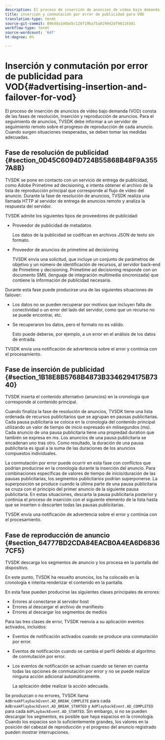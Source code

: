 ```yaml
---
description: El proceso de inserción de anuncios de vídeo bajo demanda (VOD) consta de las fases de resolución, inserción y reproducción de anuncios. Para el seguimiento de anuncios, TVSDK debe informar a un servidor de seguimiento remoto sobre el progreso de reproducción de cada anuncio. Cuando surgen situaciones inesperadas, se deben tomar las medidas adecuadas.
title: inserción y conmutación por error de publicidad para VOD
translation-type: tm+mt
source-git-commit: 89bdda1d4bd5c126f19ba75a819942df901183d1
workflow-type: tm+mt
source-wordcount: '647'
ht-degree: 0%

---
```



# Inserción y conmutación por error de publicidad para VOD{#advertising-insertion-and-failover-for-vod}

El proceso de inserción de anuncios de vídeo bajo demanda (VOD) consta de las fases de resolución, inserción y reproducción de anuncios. Para el seguimiento de anuncios, TVSDK debe informar a un servidor de seguimiento remoto sobre el progreso de reproducción de cada anuncio. Cuando surgen situaciones inesperadas, se deben tomar las medidas adecuadas.

## Fase de resolución de publicidad {#section_0D45C6094D724B55868B48F9A3557A8B}

TVSDK se pone en contacto con un servicio de entrega de publicidad, como Adobe Primetime ad decisioning, e intenta obtener el archivo de la lista de reproducción principal que corresponde al flujo de vídeo del anuncio. Durante la fase de resolución de anuncios, TVSDK realiza una llamada HTTP al servidor de entrega de anuncios remoto y analiza la respuesta del servidor.

TVSDK admite los siguientes tipos de proveedores de publicidad:

* Proveedor de publicidad de metadatos

   Los datos de la publicidad se codifican en archivos JSON de texto sin formato.
* Proveedor de anuncios de primetime ad decisioning

   TVSDK envía una solicitud, que incluye un conjunto de parámetros de objetivo y un número de identificación de recursos, al servidor back-end de Primetime y decisioning. Primetime ad decisioning responde con un documento SMIL (lenguaje de integración multimedia sincronizada) que contiene la información de publicidad necesaria.

Durante esta fase puede producirse una de las siguientes situaciones de failover:

* Los datos no se pueden recuperar por motivos que incluyen falta de conectividad o un error del lado del servidor, como que un recurso no se puede encontrar, etc.
* Se recuperaron los datos, pero el formato no es válido.

   Esto puede deberse, por ejemplo, a un error en el análisis de los datos de entrada.

TVSDK envía una notificación de advertencia sobre el error y continúa con el procesamiento.

## Fase de inserción de publicidad {#section_1B18E8B5768B4873B3346294175B7340}

TVSDK inserta el contenido alternativo (anuncios) en la cronología que corresponde al contenido principal.

Cuando finaliza la fase de resolución de anuncios, TVSDK tiene una lista ordenada de recursos publicitarios que se agrupan en pausas publicitarias. Cada pausa publicitaria se coloca en la cronología del contenido principal utilizando un valor de tiempo de inicio expresado en milisegundos (ms). Cada anuncio de una pausa publicitaria tiene una propiedad duration que también se expresa en ms. Los anuncios de una pausa publicitaria se encadenan uno tras otro. Como resultado, la duración de una pausa publicitaria es igual a la suma de las duraciones de los anuncios compuestos individuales.

La conmutación por error puede ocurrir en esta fase con conflictos que podrían producirse en la cronología durante la inserción del anuncio. Para combinaciones específicas de valores de tiempo de inicio/duración de las pausas publicitarias, los segmentos publicitarios podrían superponerse. La superposición se produce cuando la última parte de una pausa publicitaria se cruza con el principio del primer anuncio de la siguiente pausa publicitaria. En estas situaciones, descarta la pausa publicitaria posterior y continúa el proceso de inserción con el siguiente elemento de la lista hasta que se inserten o descarten todas las pausas publicitarias.

TVSDK envía una notificación de advertencia sobre el error y continúa con el procesamiento.

## Fase de reproducción de anuncio {#section_64777BD2CDA84EACB0A4EA6D68367CF5}

TVSDK descarga los segmentos de anuncio y los procesa en la pantalla del dispositivo.

En este punto, TVSDK ha resuelto anuncios, los ha colocado en la cronología e intenta renderizar el contenido en la pantalla.

En esta fase pueden producirse las siguientes clases principales de errores:

* Errores al conectarse al servidor host
* Errores al descargar el archivo de manifiesto
* Errores al descargar los segmentos de medios

Para las tres clases de error, TVSDK reenvía a su aplicación eventos activados, incluidos:

* Eventos de notificación activados cuando se produce una conmutación por error.
* Eventos de notificación cuando se cambia el perfil debido al algoritmo de conmutación por error.
* Los eventos de notificación se activan cuando se tienen en cuenta todas las opciones de conmutación por error y no se puede realizar ninguna acción adicional automáticamente.

   La aplicación debe realizar la acción adecuada.

Se produzcan o no errores, TVSDK llama `AdBreakPlaybackEvent.AD_BREAK_COMPLETE` para cada `AdBreakPlaybackEvent.AD_BREAK_STARTED` y `AdPlaybackEvent.AD_COMPLETED` para cada `AdPLaybackEvent.AD_STARTED`. Sin embargo, si no se pueden descargar los segmentos, es posible que haya espacios en la cronología. Cuando los espacios son lo suficientemente grandes, los valores en la posición del cabezal de reproducción y el progreso del anuncio registrado pueden mostrar interrupciones.
